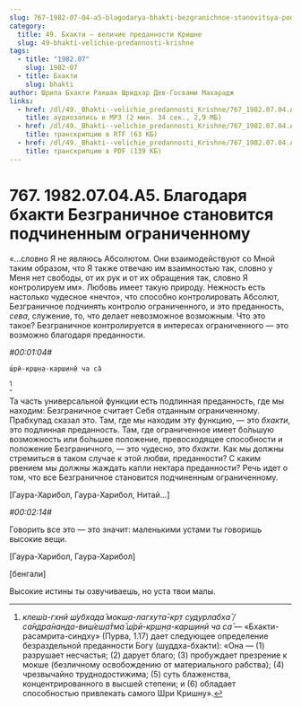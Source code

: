```yaml
---
slug: 767-1982-07-04-a5-blagodarya-bhakti-bezgranichnoe-stanovitsya-podchinennym-ogranichennomu
category:
  title: 49. Бхакти — величие преданности Кришне
  slug: 49-bhakti-velichie-predannosti-krishne
tags:
  - title: "1982.07"
    slug: 1982-07
  - title: Бхакти
    slug: bhakti
author: Шрила Бхакти Ракшак Шридхар Дев-Госвами Махарадж
links:
  - href: /dl/49._Bhakti--velichie_predannosti_Krishne/767_1982.07.04.A5_SridharMj_Blagodarja_bhakti_Bezgranichnoe_stanovitsja_podchinennym_ogranichennomu.mp3
    title: аудиозапись в MP3 (2 мин. 34 сек., 2,9 МБ)
  - href: /dl/49._Bhakti--velichie_predannosti_Krishne/767_1982.07.04.A5_SridharMj_Blagodarja_bhakti_Bezgranichnoe_stanovitsja_podchinennym_ogranichennomu.rtf
    title: транскрипцию в RTF (63 КБ)
  - href: /dl/49._Bhakti--velichie_predannosti_Krishne/767_1982.07.04.A5_SridharMj_Blagodarja_bhakti_Bezgranichnoe_stanovitsja_podchinennym_ogranichennomu.pdf
    title: транскрипцию в PDF (139 КБ)
---
```


# 767. 1982.07.04.A5. Благодаря бхакти Безграничное становится подчиненным ограниченному

«…словно Я не являюсь Абсолютом. Они взаимодействуют со Мной таким образом, что Я также отвечаю им взаимностью так, словно у Меня нет свободы, от их рук и от их обращения так, словно Я контролируем им». Любовь имеет такую природу. Нежность есть настолько чудесное «нечто», что способно контролировать Абсолют, Безграничное подчинять контролю ограниченного, и это преданность, *сева*, служение, то, что делает невозможное возможным. Что это такое? Безграничное контролируется в интересах ограниченного — это возможно благодаря преданности.

*#00:01:04#*

    ш́рӣ-кр̣ш̣н̣а-карш̣ин̣ӣ ча са̄
[^_ftn1]

Та часть универсальной функции есть подлинная преданность, где мы находим: Безграничное считает Себя отданным ограниченному. Прабхупад сказал это. Там, где мы находим эту функцию, — это *бхакти*, это подлинная преданность. Там, где ограниченное имеет бо́льшую возможность или бо́льшее положение, превосходящее способности и положение Безграничного, — это чудесно, это *бхакти*. Как мы должны стремиться в таком случае к этой любви, преданности? С каким рвением мы должны жаждать капли нектара преданности? Речь идет о том, что все Безграничное становится подчиненным ограниченному.

[Гаура-Харибол, Гаура-Харибол, Нитай…]

*#00:02:14#*

Говорить все это — это значит: маленькими устами ты говоришь высокие вещи.

[Гаура-Харибол, Гаура-Харибол]

[бенгали]

Высокие истины ты озвучиваешь, но уста твои малы.



[^_ftn1]: *клеш́а-гхнӣ ш́убхада̄ мокш̣а-лагхута̄-кр̣т судурлабха̄ / са̄ндра̄нанда-виш́еш̣а̄тма̄ ш́рӣ-кр̣ш̣н̣а-карш̣ин̣ӣ ча са̄* — «Бхакти-расамрита-синдху» (Пурва, 1.17) дает следующее определение безраздельной преданности Богу (шуддха-бхакти): «Она — (1) разрушает несчастья; (2) дарует благо; (3) пробуждает презрение к мокше (безличному освобождению от материального рабства); (4) чрезвычайно труднодостижима; (5) суть блаженства, концентрированного в высшей степени; и (6) обладает способностью привлекать самого Шри Кришну».

